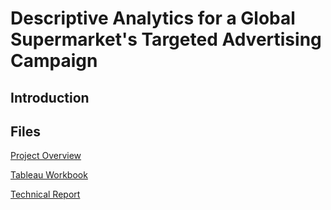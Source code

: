 # Descriptive Analytics for a Global Supermarket's Targeted Advertising Campaign

## Introduction

## Files
[Project Overview](https://chrisdbuck.github.io/DA-course-1-project/overview.html)

[Tableau Workbook](https://chrisdbuck.github.io/DA-course-1-project/project_1_dashboards.twbx)

[Technical Report](https://chrisdbuck.github.io/DA-course-1-project/project_1_technical_report.pdf)
